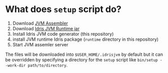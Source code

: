 # What does `setup` script do?

1. Download [JVM Assembler](https://github.com/mmhelloworld/jvm-assembler/releases)
1. Download [Idris JVM Runtime jar](https://github.com/mmhelloworld/idris-jvm-runtime/releases)
1. Install Idris JVM code generator (this repository)
1. install JVM runtime Idris package (`runtime` directory in this repository)
1. Start JVM assemler server

The files will be downloaded into `$USER_HOME/.idrisjvm` by default but it can be overridden by specifying a directory for the `setup` script like `bin/setup --work-dir path/to/directory`.
